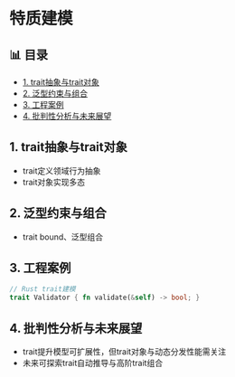 ﻿# 特质建模


## 📊 目录

- [1. trait抽象与trait对象](#1-trait抽象与trait对象)
- [2. 泛型约束与组合](#2-泛型约束与组合)
- [3. 工程案例](#3-工程案例)
- [4. 批判性分析与未来展望](#4-批判性分析与未来展望)


## 1. trait抽象与trait对象

- trait定义领域行为抽象
- trait对象实现多态

## 2. 泛型约束与组合

- trait bound、泛型组合

## 3. 工程案例

```rust
// Rust trait建模
trait Validator { fn validate(&self) -> bool; }
```

## 4. 批判性分析与未来展望

- trait提升模型可扩展性，但trait对象与动态分发性能需关注
- 未来可探索trait自动推导与高阶trait组合

